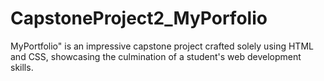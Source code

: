 # CapstoneProject2_MyPorfolio
MyPortfolio" is an impressive capstone project crafted solely using HTML and CSS, showcasing the culmination of a student's web development skills. 
